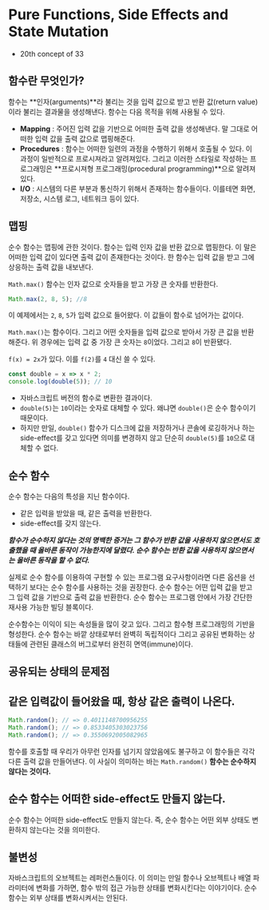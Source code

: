 # Pure Functions, Side Effects and State Mutation

- 20th concept of 33

## 함수란 무엇인가?

함수는 **인자(arguments)**라 불리는 것을 입력 값으로 받고 반환 값(return value)이라 불리는 결과물을 생성해낸다. 함수는 다음 목적을 위해 사용될 수 있다.

- **Mapping** : 주어진 입력 값을 기반으로 어떠한 출력 값을 생성해낸다. 말 그대로 어떠한 입력 값을 출력 값으로 맵핑해준다.
- **Procedures** : 함수는 어떠한 일련의 과정을 수행하기 위해서 호출될 수 있다. 이 과정이 일반적으로 프로시져라고 알려져있다. 그리고 이러한 스타일로 작성하는 프로그래밍은 **프로시져형 프로그래밍(procedural programming)**으로 알려져있다.
- **I/O** : 시스템의 다른 부분과 통신하기 위해서 존재하는 함수들이다. 이를테면 화면, 저장소, 시스템 로그, 네트워크 등이 있다.

## 맵핑

순수 함수는 맵핑에 관한 것이다. 함수는 입력 인자 값을 반환 값으로 맵핑한다. 이 말은 어떠한 입력 값이 있다면 출력 값이 존재한다는 것이다. 한 함수는 입력 값을 받고 그에 상응하는 출력 값을 내보낸다.

`Math.max()` 함수는 인자 값으로 숫자들을 받고 가장 큰 숫자를 반환한다.

```js
Math.max(2, 8, 5); //8
```

이 예제에서는 `2`, `8`, `5`가 입력 값으로 들어왔다. 이 값들이 함수로 넘어가는 값이다.

`Math.max()`는 함수이다. 그리고 어떤 숫자들을 입력 값으로 받아서 가장 큰 값을 반환해준다. 위 경우에는 입력 값 중 가장 큰 숫자는 `8`이었다. 그리고 `8`이 반환됐다.

`f(x) = 2x`가 있다. 이를 `f(2)`를 `4` 대신 쓸 수 있다.

```js
const double = x => x * 2;
console.log(double(5)); // 10
```

- 자바스크립트 버전의 함수로 변환한 결과이다.
- `double(5)`는 `10`이라는 숫자로 대체할 수 있다. 왜냐면 `double()`은 순수 함수이기 때문이다.
- 하지만 만일, `double()` 함수가 디스크에 값을 저장하거나 콘솔에 로깅하거나 하는 side-effect를 갖고 있다면 의미를 변경하지 않고 단순히 `double(5)`를 `10`으로 대체할 수 없다.

## 순수 함수

순수 함수는 다음의 특성을 지닌 함수이다.

- 같은 입력을 받았을 때, 같은 출력을 반환한다.
- side-effect를 갖지 않는다.

**_함수가 순수하지 않다는 것의 명백한 증거는 그 함수가 반환 값을 사용하지 않으면서도 호출했을 때 올바른 동작이 가능한지에 달렸다. 순수 함수는 반환 값을 사용하지 않으면서는 올바른 동작을 할 수 없다._**

실제로 순수 함수를 이용하여 구현할 수 있는 프로그램 요구사항이라면 다른 옵션을 선택하기 보다는 순수 함수를 사용하는 것을 권장한다. 순수 함수는 어떤 입력 값을 받고 그 입력 값을 기반으로 출력 값을 반환한다. 순수 함수는 프로그램 안에서 가장 간단한 재사용 가능한 빌딩 블록이다.

순수함수는 이익이 되는 속성들을 많이 갖고 있다. 그리고 함수형 프로그래밍의 기반을 형성한다. 순수 함수는 바깥 상태로부터 완벽히 독립적이다 그리고 공유된 변화하는 상태들에 관련된 클래스의 버그로부터 완전히 면역(immune)이다.

## 공유되는 상태의 문제점

## 같은 입력값이 들어왔을 때, 항상 같은 출력이 나온다.

```js
Math.random(); // => 0.4011148700956255
Math.random(); // => 0.8533405303023756
Math.random(); // => 0.3550692005082965
```

함수를 호출할 때 우리가 아무런 인자를 넘기지 않았음에도 불구하고 이 함수들은 각각 다른 출력 값을 만들어낸다. 이 사실이 의미하는 바는 `Math.random()` **함수는 순수하지 않다는 것이다.**

## 순수 함수는 어떠한 side-effect도 만들지 않는다.

순수 함수는 어떠한 side-effect도 만들지 않는다. 즉, 순수 함수는 어떤 외부 상태도 변환하지 않는다는 것을 의미한다.

## 불변성

자바스크립트의 오브젝트는 레퍼런스들이다. 이 의미는 만일 함수나 오브젝트나 배열 파라미터에 변화를 가하면, 함수 밖의 접근 가능한 상태를 변화시킨다는 이야기이다. 순수 함수는 외부 상태를 변화시켜서는 안된다.
